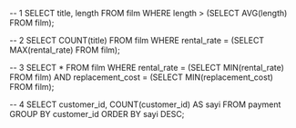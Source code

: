 -- 1
SELECT title, length FROM film WHERE length > (SELECT AVG(length) FROM film);

-- 2
SELECT COUNT(title) FROM film WHERE rental_rate = (SELECT MAX(rental_rate) FROM film);

-- 3
SELECT * FROM film WHERE rental_rate = (SELECT MIN(rental_rate) FROM film) AND replacement_cost = (SELECT MIN(replacement_cost) FROM film);

-- 4
SELECT customer_id, COUNT(customer_id) AS sayi FROM payment GROUP BY customer_id ORDER BY sayi DESC;